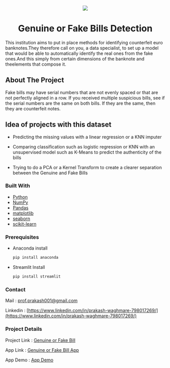 <!-- PROJECT LOGO -->
<br/>
<div align="center">
  <a href="https://github.com/prakashwaghmare001/Fake-Bills-Detection-Project/blob/main/Fake_Bill_Detect_Project/fake-bill-detection.ipynb">
    <img src="https://assets.losspreventionmedia.com/uploads/2019/07/counterfeit-money-1280x720.jpg">
  </a>
</div>
<h1 align = "center">Genuine or Fake Bills Detection</h1>

  <p>This institution aims to put in place methods for identifying counterfeit euro banknotes.They therefore call on you, a data specialist, to set up a model that would be able to automatically identify the real ones from the fake ones.And this simply from certain dimensions of the banknote and theelements that compose it.
   <br/>
  </p>


<!-- ABOUT THE PROJECT -->


## About The Project

Fake bills may have serial numbers that are not evenly spaced or that are not perfectly aligned in a row. If you received multiple suspicious bills, see if the serial numbers are the same on both bills. If they are the same, then they are counterfeit notes.


## Idea of projects with this dataset

* Predicting the missing values with a linear regression or a KNN imputer

* Comparing classification such as logistic regression or KNN with an unsupervised model such as K-Means to predict the authenticity of the bills

* Trying to do a PCA or a Kernel Transform to create a clearer separation between the Genuine and Fake Bills


### Built With

* [Python](https://www.python.org/)
* [NumPy](http://www.numpy.org/)
* [Pandas](http://pandas.pydata.org/)
* [matplotlib](http://matplotlib.org/)
* [seaborn](https://seaborn.pydata.org/)
* [scikit-learn](http://scikit-learn.org/stable/)


### Prerequisites

* Anaconda install
  ```sh
  pip install anaconda
  ```
* Streamlit Install
  ```sh
  pip install streamlit
  ```


<!-- CONTACT -->
### Contact

Mail : [prof.prakash001@gmail.com](prof.prakash001@gmail.com)

Linkedin : [https://www.linkedin.com/in/prakash-waghmare-798017269/](https://www.linkedin.com/in/prakash-waghmare-798017269/)



### Project Details

Project Link : [Genuine or Fake Bill](https://github.com/prakashwaghmare001/Fake-Bills-Detection-Project/blob/main/Fake_Bill_Detect_Project/fake-bill-detection.ipynb)

App Link : [Genuine or Fake Bill App](https://github.com/prakashwaghmare001/Fake-Bills-Detection-Project/blob/main/Fake_bills_prediction_app/Fake_Bill_App.py)

App Demo : [App Demo](https://screenrec.com/share/ERDboLHMnx)
